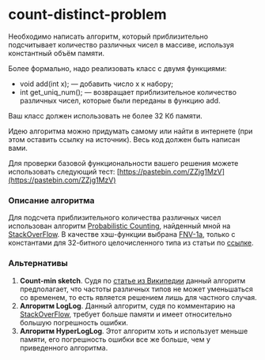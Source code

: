 # count-distinct-problem
Необходимо написать алгоритм, который приблизительно подсчитывает количество различных чисел в массиве, используя константный объём памяти. 

Более формально, надо реализовать класс с двумя функциями:

- void add(int x); — добавить число x к набору;
- int get_uniq_num(); — возвращает приблизительное количество различных чисел, которые были переданы в функцию add.

Ваш класс должен использовать не более 32 Кб памяти. 

Идею алгоритма можно придумать самому или найти в интернете (при этом оставить ссылку на источник). Весь код должен быть написан вами.

Для проверки базовой функциональности вашего решения можете использовать следующий тест: [https://pastebin.com/ZZjg1MzV](https://pastebin.com/ZZjg1MzV)

### Описание алгоритма
Для подсчета приблизительного количества различных чисел использован алгоритм [Probabilistic Counting](http://www.cse.unsw.edu.au/~cs9314/07s1/lectures/Lin_CS9314_References/fm85.pdf), найденный мной на [StackOverFlow](https://stackoverflow.com/a/35219704). В качестве хэш-функции выбрана [FNV-1a](https://en.wikipedia.org/wiki/Fowler%E2%80%93Noll%E2%80%93Vo_hash_function#FNV-1a_hash), только с константами для 32-битного целочисленного типа из статьи по [ссылке](https://ru.wikipedia.org/wiki/FNV#%D0%9C%D0%BE%D0%B4%D0%B8%D1%84%D0%B8%D0%BA%D0%B0%D1%86%D0%B8%D0%B8).

### Альтернативы
1. **Count-min sketch**. Судя по [статье из Википедии](https://en.wikipedia.org/wiki/Count%E2%80%93min_sketch) данный алгоритм предполагает, что частоты различных типов не может уменьшаться со временем, то есть является решением лишь для частного случая.
2. **Алгоритм LogLog**. Данный алгоритм, судя по комментарию на [StackOverFlow](https://stackoverflow.com/a/35219704), требует больше памяти и имеет относительно большую погрешность ошибки.
3. **Алгоритм HyperLogLog**. Этот алгоритм хоть и использует меньше памяти, его погрешность ошибки все же больше, чем у приведенного алгоритма.
